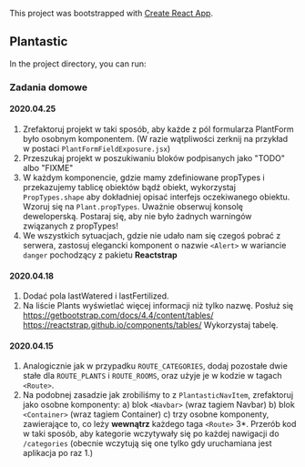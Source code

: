 This project was bootstrapped with [Create React App](https://github.com/facebook/create-react-app).

## Plantastic 

In the project directory, you can run:

### Zadania domowe

#### 2020.04.25

1. Zrefaktoruj projekt w taki sposób, aby każde z pól formularza PlantForm było osobnym komponentem. (W razie wątpliwości zerknij na przykład w postaci `PlantFormFieldExposure.jsx`)
2. Przeszukaj projekt w poszukiwaniu bloków podpisanych jako "TODO" albo "FIXME"
3. W każdym komponencie, gdzie mamy zdefiniowane propTypes i przekazujemy tablicę obiektów bądź obiekt, wykorzystaj `PropTypes.shape` aby dokładniej opisać interfejs oczekiwanego obiektu. Wzoruj się na `Plant.propTypes`. Uważnie obserwuj konsolę deweloperską. Postaraj się, aby nie było żadnych warningów związanych z propTypes!
4. We wszystkich sytuacjach, gdzie nie udało nam się czegoś pobrać z serwera, zastosuj elegancki komponent o nazwie `<Alert>` w wariancie `danger` pochodzący z pakietu **Reactstrap**   

#### 2020.04.18

1. Dodać pola lastWatered i lastFertilized.
2. Na liście Plants wyświetlać więcej informacji niż tylko nazwę. Posłuż się https://getbootstrap.com/docs/4.4/content/tables/
https://reactstrap.github.io/components/tables/
Wykorzystaj tabelę. 

#### 2020.04.15

1. Analogicznie jak w przypadku `ROUTE_CATEGORIES`, dodaj pozostałe dwie stałe dla `ROUTE_PLANTS` i `ROUTE_ROOMS`, oraz użyje je w kodzie w tagach `<Route>`.
2. Na podobnej zasadzie jak zrobiliśmy to z `PlantasticNavItem`, zrefaktoruj jako osobne komponenty:
a) blok `<Navbar>` (wraz tagiem Navbar)
b) blok `<Container>` (wraz tagiem Container)
c) trzy osobne komponenty, zawierające to, co leży **wewnątrz** każdego taga `<Route>`
3*. Przerób kod w taki sposób, aby kategorie wczytywały się po każdej nawigacji do `/categories` (obecnie wczytują się one tylko gdy uruchamiana jest aplikacja po raz 1.)   

